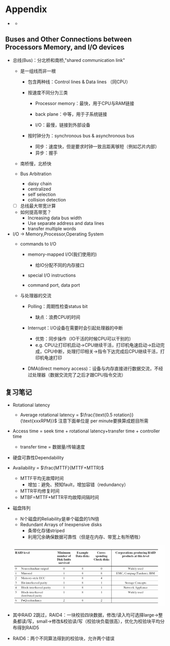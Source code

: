 # Appendix<a id="Appendix"></a>

- - 

## Buses and Other Connections between Processors Memory, and I/O devices

- 总线(Bus)：分北桥和南桥,"shared communication link"
  - 是一组线而非一根

    - 包含两种线：Control lines & Data lines （同CPU）

    - 按速度不同分为三类

      - Processor memory：最快，用于CPU与RAM链接

      - back plane：中等，用于子系统链接

      - I/O：最慢，链接到外部设备

    - 按时钟分为：synchronous bus & asynchronous bus

      - 同步：速度快，但是要求时钟一致且距离够短（例如芯片内部）
      - 异步：握手
  - 南桥慢，北桥快
  - Bus Arbitration
    - daisy chain
    - centralized
    - self selection
    - collision detection
  - [ ] 总线最大带宽计算
  - 如何提高带宽？
    - Increasing data bus width
    - Use separate address and data lines
    - transfer multiple words
- I/O -> Memory,Processor,Operating System
  - commands to I/O
    - memory-mapped I/O(我们使用的)
      - 给IO分配不同的内存接口

    - special I/O instructions
    - command port, data port

  - 与处理器的交流
    - Polling：周期性检查status bit
      - 缺点：浪费CPU的时间

    - Interrupt：I/O设备在需要时会引起处理器的中断
      - 优势：同步操作（IO干活的时候CPU可以干别的）
      - e.g. CPU让打印机启动->CPU继续干活，打印机龟速启动->启动完成，CPU中断，处理打印相关->指令下达完成后CPU继续干活，打印机龟速打印

    - DMA(direct memory access)：设备与内存直接进行数据交流，不经过处理器（数据交流完了之后才跟CPU指令交流）

## 复习笔记
- Rotational latency
  - Average rotational latency = $\frac{\text{0.5 rotation}}{\text{xxxRPM}}$ 注意下面单位是 per minute要换算成题目所需

- Access time = seek time + rotational latency+transfer time + controller time

  - transfer time = 数据量/传输速度

- 硬盘可靠性Dependability

- Availability = $\frac{MTTF}{MTTF+MTTR}$

  - MTTF平均无故障时间
    - 增加：避免、预知fault，增加容错（redundancy）
  - MTTR平均修复时间
  - MTBF=MTTF+MTTR平均故障间隔时间

- 磁盘阵列

  - N个磁盘的Reliability是单个磁盘的1/N倍
  - Redundant Arrays of Inexpensive disks
    - 条带化存储striped
    - 利用冗余确保数据可靠性（但是在内存、带宽上有所牺牲）

  ![image-20250101194800274](/img/CO/Fin-diskarray.jpg)

- 其中RAID 2跳过，RAID4：一块校验四块数据，修改/读入均可选择large->整条都读/写，small->修改&校验读/写（校验块负载很高），优化为校验块平均分布得到RAID5
- RAID6：两个不同算法得到的校验块，允许两个错误